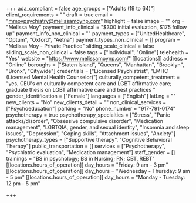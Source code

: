 +++
ada_compliant = false
age_groups = ["Adults (19 to 64)"]
client_requirements = ""
draft = true
email = "mmoypsychiatry@melissamoynp.com"
highlight = false
image = ""
org = "Melissa Moy"
payment_info_clinical = "$300 initial evaluation, $175 follow up"
payment_info_non_clinical = ""
payment_types = ["UnitedHealthcare", "Optum", "Oxford", "Aetna"]
payment_types_non_clinical = []
program = "Melissa Moy - Private Practice"
sliding_scale_clinical = false
sliding_scale_non_clinical = false
tags = ["Individual", "Online"]
telehealth = "Yes"
website = "https://www.melissamoynp.com/"
[[locations]]
address = "Online"
boroughs = ["Staten Island", "Queens", "Manhattan", "Brooklyn", "Bronx", "Citywide"]
credentials = ["Licensed Psychiatrist", "LMHC (Licensed Mental Health Counselor)"]
culturally_competent_treatment = "yes, CEU's on culturally competent care and LGBT affirmative care; graduate thesis on LGBT affirmative care and best practices "
gender_identification = ["Female"]
languages = ["English"]
latLng = ""
new_clients = "No"
new_clients_detail = ""
non_clinical_services = ["Psychoeducation"]
parking = "No"
phone_number = "917-791-0174"
psychotherapy = true
psychotherapy_specialties = ["Stress", "Panic attacks/disorder", "Obsessive compulsive disorder", "Medication management", "LGBTQIA, gender, and sexual identity", "Insomnia and sleep issues", "Depression", "Coping skills", "Attachment issues", "Anxiety"]
psychotherapy_types = ["Supportive therapy", "Cognitive Behavioral Therapy"]
public_transportation = []
services = ["Psychotherapy", "Psychiatric evaluation", "Medication management"]
staff_gender = []
trainings = "BS in psychology; BS in Nursing; RN; CBT, REBT"
[[locations.hours_of_operation]]
day_hours = "Friday: 9 am - 3 pm"
[[locations.hours_of_operation]]
day_hours = "Wednesday - Thursday: 9 am - 5 pm"
[[locations.hours_of_operation]]
day_hours = "Monday - Tuesday: 12 pm - 5 pm"

+++
